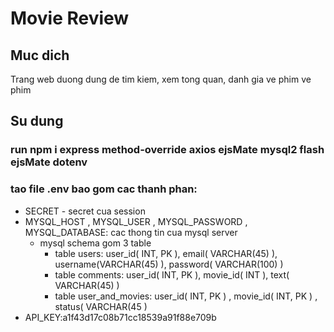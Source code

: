 # Movie Review

## Muc dich
Trang web duong dung de tim kiem, xem tong quan, danh gia ve phim ve phim
## Su dung
### run npm i express method-override axios ejsMate mysql2 flash ejsMate dotenv
### tao file .env bao gom cac thanh phan:
* SECRET - secret cua session
* MYSQL_HOST , MYSQL_USER , MYSQL_PASSWORD , MYSQL_DATABASE: cac thong tin cua mysql server
    * mysql schema gom 3 table
        * table users: user_id( INT, PK ), email( VARCHAR(45) ), username(VARCHAR(45) ), password( VARCHAR(100) )
        * table comments: user_id( INT, PK ), movie_id( INT ), text( VARCHAR(45) )
        * table user_and_movies: user_id( INT, PK ) , movie_id( INT, PK ) , status( VARCHAR(45 )
* API_KEY:a1f43d17c08b71cc18539a91f88e709b 